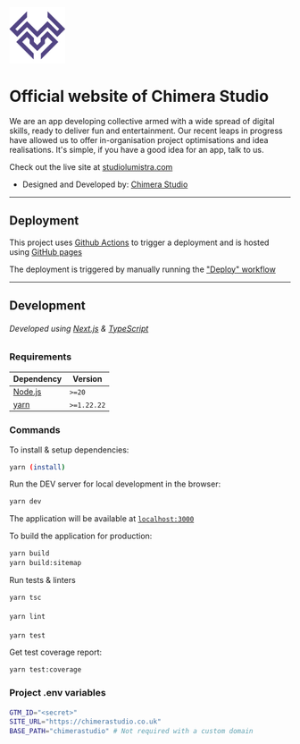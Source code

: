 <img src=".github/docs/logo.svg" alt="logo" height="100px" width="100px" />

# Official website of Chimera Studio

We are an app developing collective armed with a wide spread of digital skills, ready to deliver fun and entertainment. Our recent leaps in progress have allowed us to offer in-organisation project optimisations and idea realisations. It's simple, if you have a good idea for an app, talk to us.

Check out the live site at [studiolumistra.com](https://chimerastudio.co.uk)

- Designed and Developed by: [Chimera Studio](https://chimerastudio.co.uk)

----

## Deployment

This project uses [Github Actions](https://github.com/features/actions) to trigger a deployment and is hosted using [GitHub pages](https://pages.github.com/)

The deployment is triggered by manually running the ["Deploy" workflow](https://github.com/Chimera-Studio/chimerastudio/actions/workflows/deploy.yml)

----

## Development

###### Developed using [Next.js](https://nextjs.org) & [TypeScript](https://www.typescriptlang.org)

### Requirements

| Dependency | Version  |
| ------------------ | -------- |
| [Node.js](https://nodejs.org/en) | `>=20` |
| [yarn](https://yarnpkg.com) | `>=1.22.22` |

### Commands

To install & setup dependencies:
```sh
yarn (install)
```

Run the DEV server for local development in the browser:
```sh
yarn dev
```
The application will be available at [`localhost:3000`](http://localhost:3000)

To build the application for production:
```sh
yarn build
yarn build:sitemap
```

Run tests & linters
```sh
yarn tsc

yarn lint

yarn test
```

Get test coverage report:
```sh
yarn test:coverage
```

### Project .env variables
```sh
GTM_ID="<secret>"
SITE_URL="https://chimerastudio.co.uk"
BASE_PATH="chimerastudio" # Not required with a custom domain
```